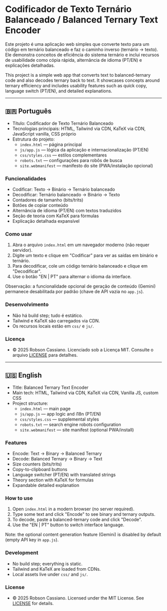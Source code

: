 <!--
  © 2025 Robson Cassiano — MIT License
  This repository is licensed under the MIT License. See the LICENSE file at the repository root for full text.
  Este repositório está licenciado sob a Licença MIT. Consulte o arquivo LICENSE na raiz para o texto completo.
-->
# Codificador de Texto Ternário Balanceado / Balanced Ternary Text Encoder

Este projeto é uma aplicação web simples que converte texto para um código em ternário balanceado e faz o caminho inverso (ternário → texto). Ele demonstra conceitos de eficiência do sistema ternário e inclui recursos de usabilidade como cópia rápida, alternância de idioma (PT/EN) e explicações detalhadas.

This project is a simple web app that converts text to balanced-ternary code and also decodes ternary back to text. It showcases concepts around ternary efficiency and includes usability features such as quick copy, language switch (PT/EN), and detailed explanations.

---

## 🇧🇷 Português

- Título: Codificador de Texto Ternário Balanceado
- Tecnologias principais: HTML, Tailwind via CDN, KaTeX via CDN, JavaScript vanilla, CSS próprio
- Estrutura do projeto:
  - `index.html` — página principal
  - `js/app.js` — lógica da aplicação e internacionalização (PT/EN)
  - `css/styles.css` — estilos complementares
  - `robots.txt` — configurações para robôs de busca
  - `site.webmanifest` — manifesto do site (PWA/instalação opcional)

### Funcionalidades
- Codificar: Texto → Binário → Ternário balanceado
- Decodificar: Ternário balanceado → Binário → Texto
- Contadores de tamanho (bits/trits)
- Botões de copiar conteúdo
- Alternância de idioma (PT/EN) com textos traduzidos
- Seção de teoria com KaTeX para fórmulas
- Explicação detalhada expansível

### Como usar
1. Abra o arquivo `index.html` em um navegador moderno (não requer servidor).
2. Digite um texto e clique em "Codificar" para ver as saídas em binário e ternário.
3. Para decodificar, cole um código ternário balanceado e clique em "Decodificar".
4. Use o botão "EN | PT" para alternar o idioma da interface.

Observação: a funcionalidade opcional de geração de conteúdo (Gemini) permanece desabilitada por padrão (chave de API vazia no `app.js`).

### Desenvolvimento
- Não há build step; tudo é estático.
- Tailwind e KaTeX são carregados via CDN.
- Os recursos locais estão em `css/` e `js/`.

### Licença
- © 2025 Robson Cassiano. Licenciado sob a Licença MIT. Consulte o arquivo [LICENSE](LICENSE) para detalhes.

---

## 🇺🇸 English

- Title: Balanced Ternary Text Encoder
- Main tech: HTML, Tailwind via CDN, KaTeX via CDN, Vanilla JS, custom CSS
- Project structure:
  - `index.html` — main page
  - `js/app.js` — app logic and i18n (PT/EN)
  - `css/styles.css` — supplemental styles
  - `robots.txt` — search engine robots configuration
  - `site.webmanifest` — site manifest (optional PWA/install)

### Features
- Encode: Text → Binary → Balanced Ternary
- Decode: Balanced Ternary → Binary → Text
- Size counters (bits/trits)
- Copy-to-clipboard buttons
- Language switcher (PT/EN) with translated strings
- Theory section with KaTeX for formulas
- Expandable detailed explanation

### How to use
1. Open `index.html` in a modern browser (no server required).
2. Type some text and click "Encode" to see binary and ternary outputs.
3. To decode, paste a balanced-ternary code and click "Decode".
4. Use the "EN | PT" button to switch interface language.

Note: the optional content generation feature (Gemini) is disabled by default (empty API key in `app.js`).

### Development
- No build step; everything is static.
- Tailwind and KaTeX are loaded from CDNs.
- Local assets live under `css/` and `js/`.

### License
- © 2025 Robson Cassiano. Licensed under the MIT License. See [LICENSE](LICENSE) for details.
